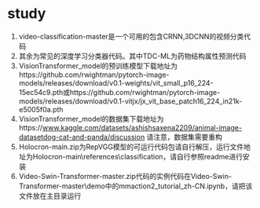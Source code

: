 # study
1. video-classification-master是一个可用的包含CRNN,3DCNN的视频分类代码
2. 其余为常见的深度学习分类器代码。其中TDC-ML为药物结构属性预测代码
3. VisionTransformer_model的预训练模型下载地址为https://github.com/rwightman/pytorch-image-models/releases/download/v0.1-weights/vit_small_p16_224-15ec54c9.pth或https://github.com/rwightman/pytorch-image-models/releases/download/v0.1-vitjx/jx_vit_base_patch16_224_in21k-e5005f0a.pth
4. VisionTransformer_model的数据集下载地址为https://www.kaggle.com/datasets/ashishsaxena2209/animal-image-datasetdog-cat-and-panda/discussion
请注意，数据集需要重构
5. Holocron-main.zip为RepVGG模型的可运行代码包请自行解压，运行文件地址为Holocron-main\references\classification，请自行参照readme进行安装
6. Video-Swin-Transformer-master.zip代码的实例代码在Video-Swin-Transformer-master\demo中的mmaction2_tutorial_zh-CN.ipynb，请把该文件放在主目录运行

